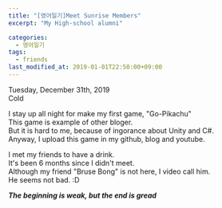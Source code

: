 ```yaml
---
title: "[영어일기]Meet Sunrise Members"
excerpt: "My High-school alumni"

categories:
  - 영어일기
tags:
  - friends
last_modified_at: 2019-01-01T22:50:00+09:00
---
```

Tuesday, December 31th, 2019  
Cold  

I stay up all night for make my first game, "Go-Pikachu"  
This game is example of other bloger.  
But it is hard to me, because of ingorance about Unity and C#.  
Anyway, I upload this game in my github, blog and youtube.  

I met my friends to have a drink.  
It's been 6 months since I didn't meet.  
Although my friend "Bruse Bong" is not here, I video call him.  
He seems not bad. :D  

_**The beginning is weak, but the end is gread**_  


